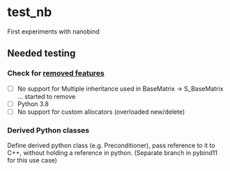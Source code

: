 # test_nb

First experiments with nanobind

## Needed testing
### Check for [removed features](https://nanobind.readthedocs.io/en/latest/porting.html#removed)
- [ ] No support for Multiple inheritance used in
        BaseMatrix -> S_BaseMatrix<SCAL> ... started to remove
- [ ] Python 3.8
- [ ] No support for custom allocators (overloaded new/delete)

### Derived Python classes
Define derived python class (e.g. Preconditioner), pass reference to it to C++, without holding a reference in python. (Separate branch in pybind11 for this use case)
